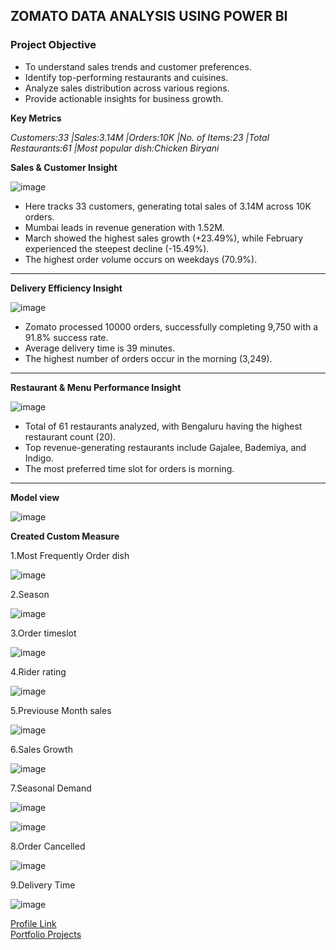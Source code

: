 ## ZOMATO DATA ANALYSIS USING POWER BI
### **Project Objective**
- To understand sales trends and customer preferences.
- Identify top-performing restaurants and cuisines.
- Analyze sales distribution across various regions.
- Provide actionable insights for business growth.

**Key Metrics**

_Customers:33_
_|Sales:3.14M_
_|Orders:10K_
_|No. of Items:23_
_|Total Restaurants:61_
_|Most popular dish:Chicken Biryani_

**Sales & Customer Insight**

![image](https://github.com/user-attachments/assets/27eab108-92be-44d4-8286-6849ec7b0268)


* Here tracks 33 customers, generating total sales of 3.14M across 10K orders.
* Mumbai leads in revenue generation with 1.52M.
* March showed the highest sales growth (+23.49%), while February experienced the steepest decline (-15.49%).
* The highest order volume occurs on weekdays (70.9%).
***



**Delivery Efficiency Insight** 

![image](https://github.com/user-attachments/assets/f4238357-b273-471f-a7ef-a1ea12e7f27f)


* Zomato processed 10000 orders, successfully completing 9,750 with a 91.8% success rate.
* Average delivery time is 39 minutes.
* The highest number of orders occur in the morning (3,249).

***

**Restaurant & Menu Performance Insight**

![image](https://github.com/user-attachments/assets/58be32ba-6c8c-45eb-9b4f-579c6e3da6f4)

* Total of 61 restaurants analyzed, with Bengaluru having the highest restaurant count (20).
* Top revenue-generating restaurants include Gajalee, Bademiya, and Indigo.
* The most preferred time slot for orders is morning.

***

**Model view**

![image](https://github.com/user-attachments/assets/5acc1c54-7853-4bb5-a4ef-8ee4c0bb39fc)

**Created Custom Measure**

1.Most Frequently Order dish

![image](https://github.com/user-attachments/assets/a7674d7e-7b68-433c-8b6d-3ab596bebc6d)



2.Season

![image](https://github.com/user-attachments/assets/33b3efac-d203-48cc-9c63-1009abb628b7)




3.Order timeslot

![image](https://github.com/user-attachments/assets/338a38b4-8f40-4b8b-a19d-2cdf2bae9137)



4.Rider rating

![image](https://github.com/user-attachments/assets/aa7bf74d-5414-4ea8-9856-42e028fc4b61)



5.Previouse Month sales

![image](https://github.com/user-attachments/assets/aa09008d-335d-41d8-901c-019f4fb21a06)


6.Sales Growth

![image](https://github.com/user-attachments/assets/ca00e1ea-a7d7-4ca1-8ee6-d2d9385cae16)


7.Seasonal Demand

![image](https://github.com/user-attachments/assets/41b92195-e080-41bd-9d5e-e492af71d4de)

![image](https://github.com/user-attachments/assets/33291465-7f51-45ba-a4df-6503ca086ce2)


8.Order Cancelled

![image](https://github.com/user-attachments/assets/110eac8e-132e-449b-be13-82b56cfee20e)


9.Delivery Time

![image](https://github.com/user-attachments/assets/425aee4e-4a44-436d-aa3f-0bda80a36b91)

<p>
  <a href="https://github.com/Tanuja54/TanujaSawant-Profile" target="_blank">Profile Link</a><br>
  <a href="https://peerlist.io/tss921091" target="_blank">Portfolio Projects</a>
</p>
